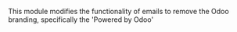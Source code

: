 This module modifies the functionality of emails to remove the Odoo
branding, specifically the 'Powered by Odoo'
